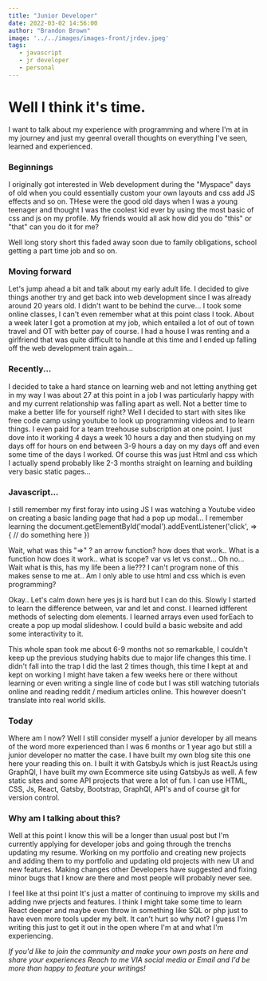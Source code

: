 ```yaml
---
title: "Junior Developer"
date: 2022-03-02 14:56:00
author: "Brandon Brown"
image: '../../images/images-front/jrdev.jpeg'
tags:
   - javascript
   - jr developer
   - personal
---
```


# Well I think it's time.

I want to talk about my experience with programming and where I'm at in my journey and just my geenral overall thoughts on everything I've seen, learned and experienced. 

### Beginnings

I originally got interested in Web development during the "Myspace" days of old when you could essentially custom your own layouts and css add JS effects and so on. THese were the good old days when I was a young teenager and thought I was the coolest kid ever by using the most basic of css and js on my profile. My friends would all ask how did you do "this" or "that" can you do it for me?

Well long story short this faded away soon due to family obligations, school getting a part time job and so on.

### Moving forward

Let's jump ahead a bit and talk about my early adult life. I decided to give things another try and get back into web development since I was already around 20 years old. I didn't want to be behind the curve... I took some online classes, I can't even remember what at this point class I took. About a week later I got a promotion at my job, which entailed a lot of out of town travel and OT with better pay of course. I had a house I was renting and a girlfriend that was quite difficult to handle at this time and I ended up falling off the web development train again...

### Recently...

I decided to take a hard stance on learning web and not letting anything get in my way I was about 27 at this point in a job I was particularly happy with and my current relationship was falling apart as well. Not a better time to make a better life for yourself right? Well I decided to start with sites like free code camp using youtube to look up programming videos and to learn things. I even paid for a team treehouse subscription at one point. I just dove into it working 4 days a week 10 hours a day and then studying on my days off for hours on end between 3-9 hours a day on my days off and even some time of the days I worked. Of course this was just Html and css which I actually spend probably like 2-3 months straight on learning and building very basic static pages...

### Javascript...

I still remember my first foray into using JS I was watching a Youtube video on creating a basic landing page that had a pop up modal... I remember learning the document.getElementById('modal').addEventListener('click', => {
    // do something here
})

Wait, what was this "=>" ? an arrow function? how does that work.. What is a function how does it work.. what is scope? var vs let vs const... Oh no... Wait what is this, has my life been a lie??? I can't program none of this makes sense to me at.. Am I only able to use html and css which is even programming?

Okay.. Let's calm down here yes js is hard but I can do this. Slowly I started to learn the difference between, var and let and const. I learned idfferent methods of selecting dom elements. I learned arrays even used forEach to create a pop up modal slideshow. I could build a basic website and add some interactivity to it.

This whole span took me about 6-9 months not so remarkable, I couldn't keep up the previous studying habits due to major life changes this time. I didn't fall into the trap I did the last 2 times though, this time I kept at and kept on working I might have taken a few weeks here or there without learning or even writing a single line of code but I was still watching tutorials online and reading reddit / medium articles online. This however doesn't translate into real world skills. 


### Today

Where am I now? Well I still consider myself a junior developer by all means of the word more experienced than I was 6 months or 1 year ago but still a junior developer no matter the case. I have built my own blog site this one here your reading this on. I built it with GatsbyJs which is just ReactJs using GraphQl, I have built my own Ecommerce site using GatsbyJs as well. A few static sites and some API projects that were a lot of fun. I can use HTML, CSS, Js, React, Gatsby, Bootstrap, GraphQl, API's and of course git for version control.

### Why am I talking about this?

Well at this point I know this will be a longer than usual post but I'm currently applying for developer jobs and going through the trenchs updating my resume. Working on my portfolio and creating new projects and adding them to my portfolio and updating old projects with new UI and new features. Making changes other Developers have suggested and fixing minor bugs that I know are there and most people will probably never see. 

I feel like at thsi point It's just a matter of continuing to improve my skills and adding nwe prjects and features. I think I might take some time to learn React deeper and maybe even throw in something like SQL or php just to have even more tools upder my belt. It can't hurt so why not? I guess I'm writing this just to get it out in the open where I'm at and what I'm experiencing.

*If you'd like to join the community and make your own posts on here and share your experiences Reach to me VIA social media or Email and I'd be more than happy to feature your writings!*

